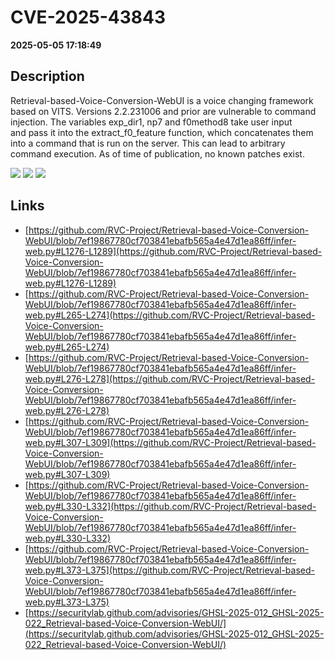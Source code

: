 # CVE-2025-43843

**2025-05-05 17:18:49**

## Description
Retrieval-based-Voice-Conversion-WebUI is a voice changing framework based on VITS. Versions 2.2.231006 and prior are vulnerable to command injection. The variables exp_dir1, np7 and f0method8 take user input and pass it into the extract_f0_feature function, which concatenates them into a command that is run on the server. This can lead to arbitrary command execution. As of time of publication, no known patches exist.

![](https://img.shields.io/static/v1?label=Score&message=8.9&color=red)
![](https://img.shields.io/static/v1?label=Severity&message=HIGH&color=red)
![](https://img.shields.io/static/v1?label=CWE&message=RCE&color=green)

## Links
- [https://github.com/RVC-Project/Retrieval-based-Voice-Conversion-WebUI/blob/7ef19867780cf703841ebafb565a4e47d1ea86ff/infer-web.py#L1276-L1289](https://github.com/RVC-Project/Retrieval-based-Voice-Conversion-WebUI/blob/7ef19867780cf703841ebafb565a4e47d1ea86ff/infer-web.py#L1276-L1289)
- [https://github.com/RVC-Project/Retrieval-based-Voice-Conversion-WebUI/blob/7ef19867780cf703841ebafb565a4e47d1ea86ff/infer-web.py#L265-L274](https://github.com/RVC-Project/Retrieval-based-Voice-Conversion-WebUI/blob/7ef19867780cf703841ebafb565a4e47d1ea86ff/infer-web.py#L265-L274)
- [https://github.com/RVC-Project/Retrieval-based-Voice-Conversion-WebUI/blob/7ef19867780cf703841ebafb565a4e47d1ea86ff/infer-web.py#L276-L278](https://github.com/RVC-Project/Retrieval-based-Voice-Conversion-WebUI/blob/7ef19867780cf703841ebafb565a4e47d1ea86ff/infer-web.py#L276-L278)
- [https://github.com/RVC-Project/Retrieval-based-Voice-Conversion-WebUI/blob/7ef19867780cf703841ebafb565a4e47d1ea86ff/infer-web.py#L307-L309](https://github.com/RVC-Project/Retrieval-based-Voice-Conversion-WebUI/blob/7ef19867780cf703841ebafb565a4e47d1ea86ff/infer-web.py#L307-L309)
- [https://github.com/RVC-Project/Retrieval-based-Voice-Conversion-WebUI/blob/7ef19867780cf703841ebafb565a4e47d1ea86ff/infer-web.py#L330-L332](https://github.com/RVC-Project/Retrieval-based-Voice-Conversion-WebUI/blob/7ef19867780cf703841ebafb565a4e47d1ea86ff/infer-web.py#L330-L332)
- [https://github.com/RVC-Project/Retrieval-based-Voice-Conversion-WebUI/blob/7ef19867780cf703841ebafb565a4e47d1ea86ff/infer-web.py#L373-L375](https://github.com/RVC-Project/Retrieval-based-Voice-Conversion-WebUI/blob/7ef19867780cf703841ebafb565a4e47d1ea86ff/infer-web.py#L373-L375)
- [https://securitylab.github.com/advisories/GHSL-2025-012_GHSL-2025-022_Retrieval-based-Voice-Conversion-WebUI/](https://securitylab.github.com/advisories/GHSL-2025-012_GHSL-2025-022_Retrieval-based-Voice-Conversion-WebUI/)
